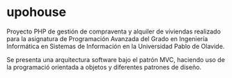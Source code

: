 # upohouse
Proyecto PHP de gestión de compraventa y alquiler de viviendas realizado para la asignatura de Programación Avanzada del Grado en Ingeniería Informática en Sistemas de Información en la Universidad Pablo de Olavide.

Se presenta una arquitectura software bajo el patrón MVC, haciendo uso de la programació orientada a objetos y diferentes patrones de diseño.
